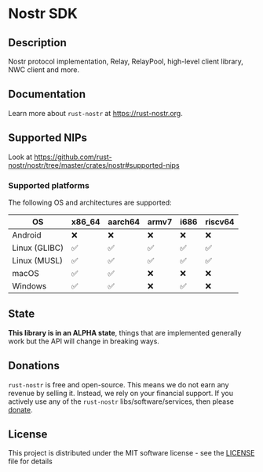 # Nostr SDK

## Description

Nostr protocol implementation, Relay, RelayPool, high-level client library, NWC client and more.

## Documentation

Learn more about `rust-nostr` at <https://rust-nostr.org>.

## Supported NIPs

Look at <https://github.com/rust-nostr/nostr/tree/master/crates/nostr#supported-nips>

### Supported platforms

The following OS and architectures are supported:

| OS            | x86_64 | aarch64 | armv7 | i686 | riscv64 |
|---------------|--------|---------|-------|------|---------|
| Android       | ❌      | ❌       | ❌     | ❌    | ❌       |
| Linux (GLIBC) | ✅      | ✅       | ✅     | ✅    | ✅       |
| Linux (MUSL)  | ✅      | ✅       | ✅     | ✅    | ✅       |
| macOS         | ✅      | ✅       | ❌     | ❌    | ❌       |
| Windows       | ✅      | ✅       | ❌     | ✅    | ❌       |


## State

**This library is in an ALPHA state**, things that are implemented generally work but the API will change in breaking ways.

## Donations

`rust-nostr` is free and open-source. This means we do not earn any revenue by selling it. Instead, we rely on your financial support. If you actively use any of the `rust-nostr` libs/software/services, then please [donate](https://rust-nostr.org/donate).

## License

This project is distributed under the MIT software license - see the [LICENSE](https://rust-nostr.org/license) file for details
